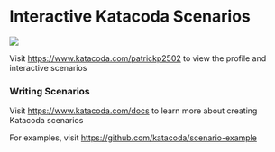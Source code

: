 # Interactive Katacoda Scenarios

[![](http://shields.katacoda.com/katacoda/patrickp2502/count.svg)](https://www.katacoda.com/patrickp2502 "Get your profile on Katacoda.com")

Visit https://www.katacoda.com/patrickp2502 to view the profile and interactive scenarios

### Writing Scenarios
Visit https://www.katacoda.com/docs to learn more about creating Katacoda scenarios

For examples, visit https://github.com/katacoda/scenario-example
